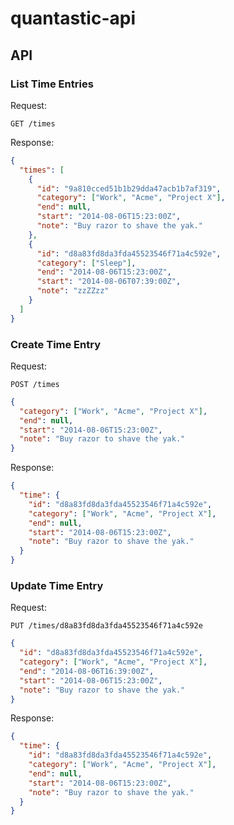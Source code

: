# quantastic-api

## API

### List Time Entries

Request:

```
GET /times
```

Response:

```json
{
  "times": [
    {
      "id": "9a810cced51b1b29dda47acb1b7af319",
      "category": ["Work", "Acme", "Project X"],
      "end": null,
      "start": "2014-08-06T15:23:00Z",
      "note": "Buy razor to shave the yak."
    },
    {
      "id": "d8a83fd8da3fda45523546f71a4c592e",
      "category": ["Sleep"],
      "end": "2014-08-06T15:23:00Z",
      "start": "2014-08-06T07:39:00Z",
      "note": "zzZZzz"
    }
  ]
}
```

### Create Time Entry

Request:

```
POST /times
```
```json
{
  "category": ["Work", "Acme", "Project X"],
  "end": null,
  "start": "2014-08-06T15:23:00Z",
  "note": "Buy razor to shave the yak."
}
```

Response:

```json
{
  "time": {
    "id": "d8a83fd8da3fda45523546f71a4c592e",
    "category": ["Work", "Acme", "Project X"],
    "end": null,
    "start": "2014-08-06T15:23:00Z",
    "note": "Buy razor to shave the yak."
  }
}
```

### Update Time Entry

Request:

```
PUT /times/d8a83fd8da3fda45523546f71a4c592e
```

```json
{
  "id": "d8a83fd8da3fda45523546f71a4c592e",
  "category": ["Work", "Acme", "Project X"],
  "end": "2014-08-06T16:39:00Z",
  "start": "2014-08-06T15:23:00Z",
  "note": "Buy razor to shave the yak."
}
```

Response:

```json
{
  "time": {
    "id": "d8a83fd8da3fda45523546f71a4c592e",
    "category": ["Work", "Acme", "Project X"],
    "end": null,
    "start": "2014-08-06T15:23:00Z",
    "note": "Buy razor to shave the yak."
  }
}
```
